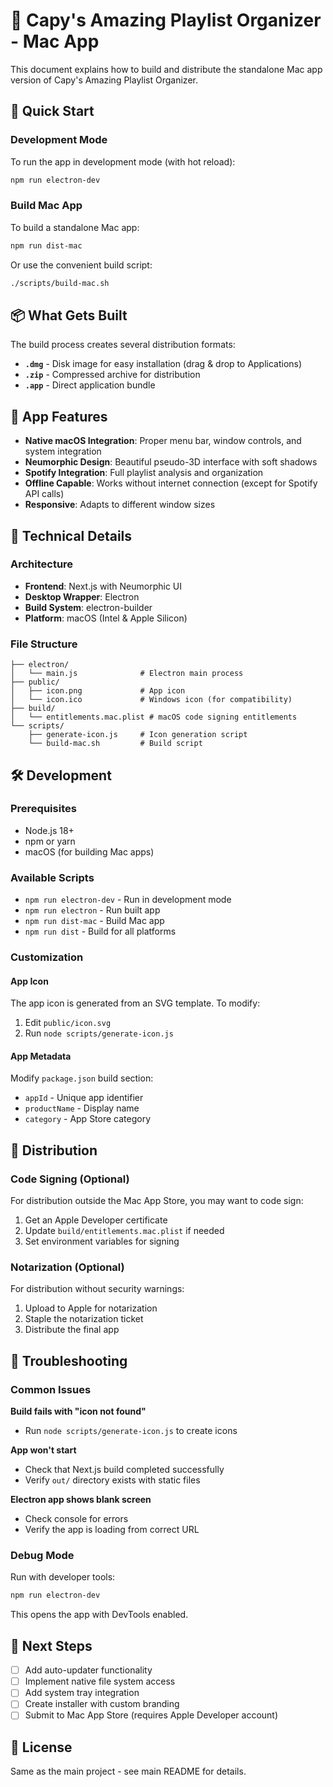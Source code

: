 # 🍎 Capy's Amazing Playlist Organizer - Mac App

This document explains how to build and distribute the standalone Mac app version of Capy's Amazing Playlist Organizer.

## 🚀 Quick Start

### Development Mode
To run the app in development mode (with hot reload):
```bash
npm run electron-dev
```

### Build Mac App
To build a standalone Mac app:
```bash
npm run dist-mac
```

Or use the convenient build script:
```bash
./scripts/build-mac.sh
```

## 📦 What Gets Built

The build process creates several distribution formats:

- **`.dmg`** - Disk image for easy installation (drag & drop to Applications)
- **`.zip`** - Compressed archive for distribution
- **`.app`** - Direct application bundle

## 🎨 App Features

- **Native macOS Integration**: Proper menu bar, window controls, and system integration
- **Neumorphic Design**: Beautiful pseudo-3D interface with soft shadows
- **Spotify Integration**: Full playlist analysis and organization
- **Offline Capable**: Works without internet connection (except for Spotify API calls)
- **Responsive**: Adapts to different window sizes

## 🔧 Technical Details

### Architecture
- **Frontend**: Next.js with Neumorphic UI
- **Desktop Wrapper**: Electron
- **Build System**: electron-builder
- **Platform**: macOS (Intel & Apple Silicon)

### File Structure
```
├── electron/
│   └── main.js              # Electron main process
├── public/
│   ├── icon.png             # App icon
│   └── icon.ico             # Windows icon (for compatibility)
├── build/
│   └── entitlements.mac.plist # macOS code signing entitlements
└── scripts/
    ├── generate-icon.js     # Icon generation script
    └── build-mac.sh         # Build script
```

## 🛠️ Development

### Prerequisites
- Node.js 18+
- npm or yarn
- macOS (for building Mac apps)

### Available Scripts
- `npm run electron-dev` - Run in development mode
- `npm run electron` - Run built app
- `npm run dist-mac` - Build Mac app
- `npm run dist` - Build for all platforms

### Customization

#### App Icon
The app icon is generated from an SVG template. To modify:
1. Edit `public/icon.svg`
2. Run `node scripts/generate-icon.js`

#### App Metadata
Modify `package.json` build section:
- `appId` - Unique app identifier
- `productName` - Display name
- `category` - App Store category

## 📱 Distribution

### Code Signing (Optional)
For distribution outside the Mac App Store, you may want to code sign:

1. Get an Apple Developer certificate
2. Update `build/entitlements.mac.plist` if needed
3. Set environment variables for signing

### Notarization (Optional)
For distribution without security warnings:

1. Upload to Apple for notarization
2. Staple the notarization ticket
3. Distribute the final app

## 🐛 Troubleshooting

### Common Issues

**Build fails with "icon not found"**
- Run `node scripts/generate-icon.js` to create icons

**App won't start**
- Check that Next.js build completed successfully
- Verify `out/` directory exists with static files

**Electron app shows blank screen**
- Check console for errors
- Verify the app is loading from correct URL

### Debug Mode
Run with developer tools:
```bash
npm run electron-dev
```
This opens the app with DevTools enabled.

## 🎯 Next Steps

- [ ] Add auto-updater functionality
- [ ] Implement native file system access
- [ ] Add system tray integration
- [ ] Create installer with custom branding
- [ ] Submit to Mac App Store (requires Apple Developer account)

## 📄 License

Same as the main project - see main README for details.
